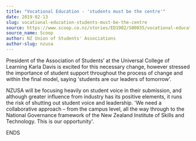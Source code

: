 ```yaml
---
title: "Vocational Education - 'students must be the centre'"
date: 2019-02-13
slug: vocational-education-students-must-be-the-centre
source: https://www.scoop.co.nz/stories/ED1902/S00035/vocational-education-students-must-be-the-centre.htm
source_name: Scoop
author: NZ Union of Students' Associations
author-slug: nzusa
---
```


<p>President
of the Association of Students’ at the Universal College
of Learning Karla Davis is excited for this necessary
change, however stressed the importance of student support
throughout the process of change and within the final model,
saying 'students are our leaders of tomorrow'.</p>

<p>NZUSA will
be focusing heavily on student voice in their submission,
and although greater influence from industry has its
positive elements, it runs the risk of shutting out student
voice and leadership. 'We need a collaborative approach –
from the campus level, all the way through to the National
Governance framework of the New Zealand Institute of Skills
and Technology. This is our
opportunity'.</p>

<p>ENDS</p>

<p></p>